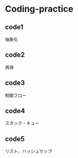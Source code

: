 # Coding-practice

## code1
抽象化

## code2
再帰

## code3
制御フロー

## code4
スタック・キュー

## code5
リスト、ハッシュマップ